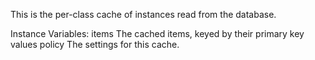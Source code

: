 This is the per-class cache of instances read from the database.

Instance Variables:
	items	<Dictionary from: Object to: Object>	The cached items, keyed by their primary key values
	policy	<CachePolicy>	The settings for this cache.


